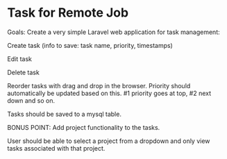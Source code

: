 # Task for Remote Job
Goals: Create a very simple Laravel web application for task management:

Create task (info to save: task name, priority, timestamps)

Edit task

Delete task

Reorder tasks with drag and drop in the browser. Priority should automatically be updated based on this. #1 priority goes at top, #2 next down and so on.

Tasks should be saved to a mysql table.

BONUS POINT: Add project functionality to the tasks.

User should be able to select a project from a dropdown and only view tasks associated with that project.
